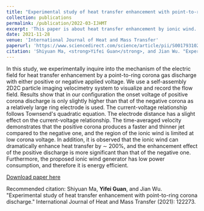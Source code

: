 ```yaml
---
title: "Experimental study of heat transfer enhancement with point-to-ring corona discharge"
collection: publications
permalink: /publication/2022-03-IJHMT
excerpt: 'This paper is about heat transfer enhancement by ionic wind.'
date: 2021-11-28
venue: 'International Journal of Heat and Mass Transfer'
paperurl: 'https://www.sciencedirect.com/science/article/pii/S0017931021013727?casa_token=ymYoEgkDwbgAAAAA:mvU1KjG9-RTIHKUAcF-z87XYKU-d6aRaAoYwM20NDXfPU1Rwju0bWVqmaG1Hi_OcVC5vQSO-lG8'
citation: 'Shiyuan Ma, <strong>Yifei Guan</strong>, and Jian Wu. "Experimental study of heat transfer enhancement with point-to-ring corona discharge." International Journal of Heat and Mass Transfer (2021): 122273.'
---
```


In this study, we experimentally inquire into the mechanism of the electric field for heat transfer enhancement by a point-to-ring corona gas discharge with either positive or negative applied voltage. We use a self-assembly 2D2C particle imaging velocimetry system to visualize and record the flow field. Results show that in our configuration the onset voltage of positive corona discharge is only slightly higher than that of the negative corona as a relatively large ring electrode is used. The current-voltage relationship follows Townsend's quadratic equation. The electrode distance has a slight effect on the current-voltage relationship. The time-averaged velocity demonstrates that the positive corona produces a faster and thinner jet compared to the negative one, and the region of the ionic wind is limited at low corona voltage. In addition, it is observed that the ionic wind can dramatically enhance heat transfer by ∼ 200%, and the enhancement effect of the positive discharge is more significant than that of the negative one. Furthermore, the proposed ionic wind generator has low power consumption, and therefore it is energy efficient.

[Download paper here](https://www.sciencedirect.com/science/article/pii/S0017931021013727?casa_token=ymYoEgkDwbgAAAAA:mvU1KjG9-RTIHKUAcF-z87XYKU-d6aRaAoYwM20NDXfPU1Rwju0bWVqmaG1Hi_OcVC5vQSO-lG8)

Recommended citation: Shiyuan Ma, <strong>Yifei Guan</strong>, and Jian Wu. "Experimental study of heat transfer enhancement with point-to-ring corona discharge." International Journal of Heat and Mass Transfer (2021): 122273.
